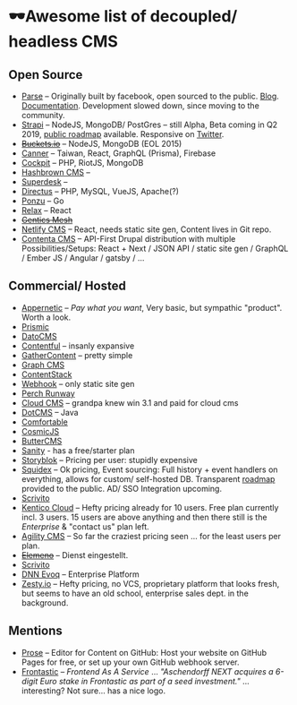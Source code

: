 # 🕶️Awesome list of decoupled/ headless CMS

## Open Source
* [Parse](https://parseplatform.org/) – Originally built by facebook, open sourced to the public. [Blog](https://blog.parseplatform.org/). [Documentation](https://docs.parseplatform.org/). Development slowed down, since moving to the community.
* [Strapi](https://strapi.io/) – NodeJS, MongoDB/ PostGres – still Alpha, Beta coming in Q2 2019, [public roadmap](https://github.com/strapi/strapi/projects/1) available. Responsive on [Twitter](https://twitter.com/strapijs).
* [~~Buckets.io~~](http://buckets.io/) – NodeJS, MongoDB (EOL 2015)
* [Canner](https://www.canner.io) – Taiwan, React, GraphQL (Prisma), Firebase
* [Cockpit](http://getcockpit.com) – PHP, RiotJS, MongoDB
* [Hashbrown CMS](http://hashbrown.rocks) – 
* [Superdesk](https://www.superdesk.org) – 
* [Directus](https://directus.app) – PHP, MySQL, VueJS, Apache(?)
* [Ponzu](https://ponzu-cms.org) – Go
* [Relax](https://github.com/relax/relax/) – React
* [~~Gentics Mesh~~](https://getmesh.io)
* [Netlify CMS](https://www.netlifycms.org/) – React, needs static site gen, Content lives in Git repo.
* [Contenta CMS](https://www.contentacms.org/) – API-First Drupal distribution with multiple Possibilities/Setups: React + Next / JSON API / static site gen / GraphQL / Ember JS / Angular / gatsby / …

## Commercial/ Hosted
* [Appernetic](https://appernetic.io/) – *Pay what you want*, Very basic, but sympathic "product". Worth a look.
* [Prismic](http://prismic.io)
* [DatoCMS](https://www.datocms.com)
* [Contentful](https://contentful.com) – insanly expansive
* [GatherContent](https://gathercontent.com) – pretty simple
* [Graph CMS](https://graphcms.com)
* [ContentStack](https://www.contentstack.com)
* [Webhook](webhook.com) – only static site gen
* [Perch Runway](https://perchrunway.com)
* [Cloud CMS](https://www.cloudcms.com) – grandpa knew win 3.1 and paid for cloud cms
* [DotCMS](http://dotcms.com/) – Java
* [Comfortable](https://comfortable.io)
* [CosmicJS](https://cosmicjs.com)
* [ButterCMS](https://buttercms.com)
* [Sanity](https://www.sanity.io) - has a free/starter plan
* [Storyblok](https://www.storyblok.com) – Pricing per user: stupidly expensive
* [Squidex](https://squidex.io) – Ok pricing, Event sourcing: Full history + event handlers on everything, allows for custom/ self-hosted DB. Transparent [roadmap](https://trello.com/b/KakM4F3S/squidex-roadmap) provided to the public. AD/ SSO Integration upcoming.
* [Scrivito](https://scrivito.com)
* [Kentico Cloud](https://kenticocloud.com/) – Hefty pricing already for 10 users. Free plan currently incl. 3 users. 15 users are above anything and then there still is the _Enterprise_ & "contact us" plan left.
* [Agility CMS](https://agilitycms.com/) – So far the craziest pricing seen … for the least users per plan.
* [~~Elemeno~~](http://elemeno.io/) – Dienst eingestellt.
* [Scrivito](https://scrivito.com)
* [DNN Evoq](https://www.dnnsoftware.com/products) – Enterprise Platform
* [Zesty.io](https://www.zesty.io/) – Hefty pricing, no VCS, proprietary platform that looks fresh, but seems to have an old school, enterprise sales dept. in the background.

## Mentions
* [Prose](http://prose.io/#about) – Editor for Content on GitHub: Host your website on GitHub Pages for free, or set up your own GitHub webhook server.
* [Frontastic](https://www.frontastic.cloud/) – *Frontend As A Service* … _"Aschendorff NEXT acquires a 6-digit Euro stake in Frontastic as part of a seed investment."_ … interesting? Not sure… has a nice logo.
